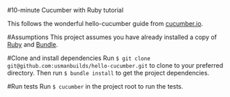 #10-minute Cucumber with Ruby tutorial

This follows the wonderful hello-cucumber guide from [cucumber.io](https://cucumber.io/docs/guides/10-minute-tutorial/).

#Assumptions
This project assumes you have already installed a copy of [Ruby](https://www.ruby-lang.org/) and [Bundle](https://bundler.io/).

#Clone and install dependencies
Run ```$ git clone git@github.com:usmanbuilds/hello-cucumber.git``` to clone to your preferred directory. Then run ```$ bundle install``` to get the project dependencies.

#Run tests
Run ```$ cucumber``` in the project root to run the tests.